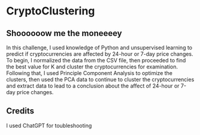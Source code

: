 # CryptoClustering


## Shoooooow me the moneeeey
In this challenge, I used knowledge of Python and unsupervised learning to predict if cryptocurrencies are affected by 24-hour or 7-day price changes. To begin, I normalized the data from the CSV file, then proceeded to find the best value for K and cluster the cryptocurrencies for examination. Following that, I used Principle Component Analysis to optimize the clusters, then used the PCA data to continue to cluster the cryptocurrencies and extract data to lead to a conclusion about the affect of 24-hour or 7-day price changes.

## Credits
I used ChatGPT for toubleshooting

